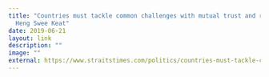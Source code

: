 ```yaml
---
title: "Countries must tackle common challenges with mutual trust and respect:
  Heng Swee Keat"
date: 2019-06-21
layout: link
description: ""
image: ""
external: https://www.straitstimes.com/politics/countries-must-tackle-common-challenges-with-mutual-trust-and-respect-heng-swee-keat
---
```

